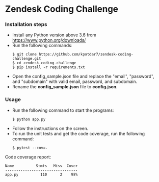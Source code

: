 # Zendesk Coding Challenge

### Installation steps

 - Install any Python version above 3.6 from https://www.python.org/downloads/
 - Run the following commands:
    ```
    $ git clone https://github.com/kpotdar7/zendesk-coding-challenge.git
    $ cd zendesk-coding-challenge
    $ pip install -r requirements.txt
    ```
 - Open the config_sample.json file and replace the "email", "password", and "subdomain" with valid email, password, and subdomain.
 - Rename the **config_sample.json** file to **config.json**.

### Usage

 - Run the following command to start the programs:
    ```
    $ python app.py
    ```
 - Follow the instructions on the screen.
 - To run the unit tests and get the code coverage, run the following command:
    ```
    $ pytest --cov=.
    ```

Code coverage report:

```
Name          Stmts   Miss  Cover
---------------------------------
app.py          110      2    98%
```